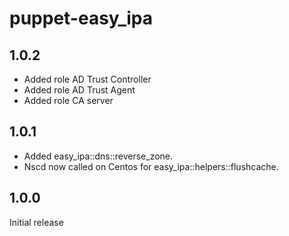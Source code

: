 
# puppet-easy_ipa

## 1.0.2
- Added role AD Trust Controller
- Added role AD Trust Agent
- Added role CA server


## 1.0.1
- Added easy_ipa::dns::reverse_zone.
- Nscd now called on Centos for easy_ipa::helpers::flushcache.

## 1.0.0
Initial release
